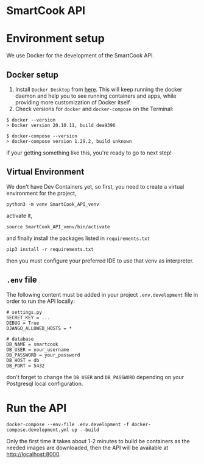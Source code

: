 # SmartCook API

# Environment setup
We use Docker for the development of the SmartCook API.
## Docker setup
1. Install `Docker Desktop` from [here](https://docs.docker.com/desktop/mac/install/). This
will keep running the docker daemon and help you to see running containers and apps, 
while providing more customization of Docker itself.
2. Check versions for `docker` and `docker-compose` on the Terminal:

```shell
$ docker --version
> Docker version 20.10.11, build dea9396
```
```shell
$ docker-compose --version
> docker-compose version 1.29.2, build unknown
```

if your getting something like this, you're ready to go to next step!


## Virtual Environment
We don't have Dev Containers yet, so first, you need to create a virtual environment
for the project,
```shell
python3 -m venv SmartCook_API_venv
```
activate it,
```shell
source SmartCook_API_venv/bin/activate
```
and finally install the packages listed in `requirements.txt`
```shell
pip3 install -r requirements.txt
```
then you must configure your preferred IDE to use that venv as interpreter.

## `.env` file
The following content must be added in your project `.env.development` file in order to run
the API locally:
```dotenv
# settings.py
SECRET_KEY = ...
DEBUG = True
DJANGO_ALLOWED_HOSTS = *

# database
DB_NAME = smartcook
DB_USER = your_username
DB_PASSWORD = your_password
DB_HOST = db
DB_PORT = 5432
```
don't forget to change the `DB_USER` and `DB_PASSWORD` depending on your Postgresql
local configuration.

# Run the API
```shell
docker-compose --env-file .env.development -f docker-compose.development.yml up --build
```
Only the first time it takes about 1-2 minutes to build be containers as the needed
images are downloaded, then the API will be available at <http://localhost:8000>.
